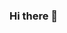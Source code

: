 ### Hi there 👋

<!--
**JOSEMIRLOPEZSTGO/JOSEMIRLOPEZSTGO** is a ✨ _special_ ✨ repository because its `README.md` (this file) appears on your GitHub profile.

Here are some ideas to get you started:

- 🔭 I’m currently  estudiando .. en la licenciaruta de ##
- 🌱 I’m currently learning ...javascrip, vsc, html
- 👯 I’m looking to collaborate on ...
- 🤔 I’m looking for help with ....
- 💬 Ask me about ...
- 📫 How to reach me: ...
- 😄 Pronouns: ...
- ⚡ Fun fact: ...
-->
